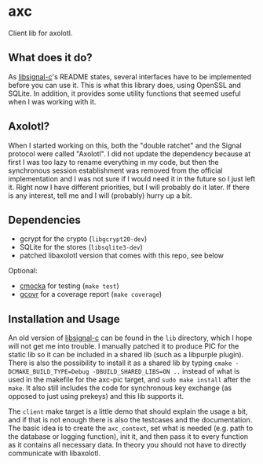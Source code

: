# axc
Client lib for axolotl.

## What does it do?
As [libsignal-c](https://github.com/WhisperSystems/libsignal-protocol-c)'s README states, several interfaces have to be implemented before you can use it. This is what this library does, using OpenSSL and SQLite.
In addition, it provides some utility functions that seemed useful when I was working with it.

## Axolotl?
When I started working on this, both the "double ratchet" and the Signal protocol were called "Axolotl".
I did not update the dependency because at first I was too lazy to rename everything in my code, but then the synchronous session establishment was removed from the official implementation and I was not sure if I would need it in the future so I just left it.
Right now I have different priorities, but I will probably do it later. If there is any interest, tell me and I will (probably) hurry up a bit.

## Dependencies
* gcrypt for the crypto (`libgcrypt20-dev`)
* SQLite for the stores (`libsqlite3-dev`)
* patched libaxolotl version that comes with this repo, see below 

Optional:
* [cmocka](https://cmocka.org/) for testing (`make test`)
* [gcovr](http://gcovr.com/) for a coverage report (`make coverage`)

## Installation and Usage
An old version of [libsignal-c](https://github.com/WhisperSystems/libsignal-protocol-c) can be found in the `lib` directory, which I hope will not get me into trouble. I manually patched it to produce PIC for the static lib so it can be included in a shared lib (such as a libpurple plugin).
There is also the possibility to install it as a shared lib by typing `cmake -DCMAKE_BUILD_TYPE=Debug -DBUILD_SHARED_LIBS=ON ..` instead of what is used in the makefile for the axc-pic target, and `sudo make install` after the `make`.
It also still includes the code for synchronous key exchange (as opposed to just using prekeys) and this lib supports it.

The `client` make target is a little demo that should explain the usage a bit, and if that is not enough there is also the testcases and the documentation.
The basic idea is to create the `axc_context`, set what is needed (e.g. path to the database or logging function), init it, and then pass it to every function as it contains all necessary data. In theory you should not have to directly communicate with libaxolotl.
